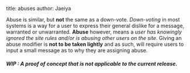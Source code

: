 title: abuses
author: Jaeiya

Abuse is similar, but **not** the same as a down-vote. _Down-voting_ in most systems is a way for a user to express their general dislike for a message, warranted or unwarranted. **Abuse** however, means a _user has knowingly ignored the site rules and/or is abusing other users on the site_. Giving an abuse modifier is **not to be taken lightly** and as such, will require users to input a small message as to why they are assigning abuse.

##### WIP : A proof of concept that is not applicable to the current release.

[level]:#/home/faq/level